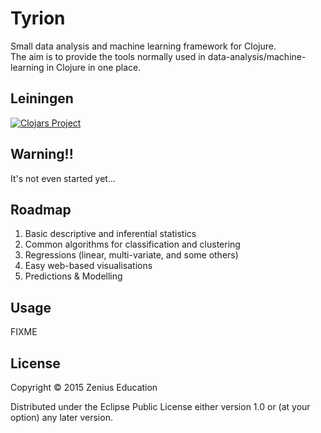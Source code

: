 # Tyrion

Small data analysis and machine learning framework for Clojure.  
The aim is to provide the tools normally used in data-analysis/machine-learning in Clojure in one place.  

## Leiningen

[![Clojars Project](http://clojars.org/tyrion/latest-version.svg)](http://clojars.org/tyrion)

## Warning!!

It's not even started yet...   

## Roadmap

1. Basic descriptive and inferential statistics
2. Common algorithms for classification and clustering
3. Regressions (linear, multi-variate, and some others)
4. Easy web-based visualisations
5. Predictions & Modelling

## Usage

FIXME

## License

Copyright © 2015 Zenius Education

Distributed under the Eclipse Public License either version 1.0 or (at
your option) any later version.
